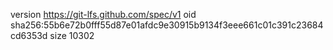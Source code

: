 version https://git-lfs.github.com/spec/v1
oid sha256:55b6e72b0fff55d87e01afdc9e30915b9134f3eee661c01c391c23684cd6353d
size 10302
